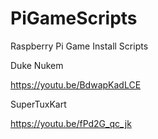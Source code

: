 # PiGameScripts
Raspberry Pi Game Install Scripts


Duke Nukem

https://youtu.be/BdwapKadLCE


SuperTuxKart

https://youtu.be/fPd2G_qc_jk
